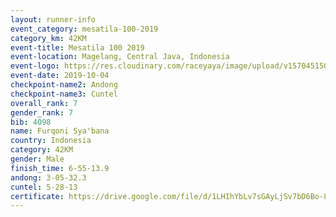 ```yaml
---
layout: runner-info 
event_category: mesatila-100-2019 
category_km: 42KM 
event-title: Mesatila 100 2019 
event-location: Magelang, Central Java, Indonesia 
event-logo: https://res.cloudinary.com/raceyaya/image/upload/v1570451507/logo/mesastila100_jin7bl.jpg 
event-date: 2019-10-04 
checkpoint-name2: Andong 
checkpoint-name3: Cuntel 
overall_rank: 7
gender_rank: 7
bib: 4098
name: Furqoni Sya'bana
country: Indonesia
category: 42KM
gender: Male
finish_time: 6-55-13.9
andong: 3-05-32.3
cuntel: 5-28-13
certificate: https://drive.google.com/file/d/1LHIhYbLv7sGAyLjSv7bD6Bo-8oztvLoQ/view?usp=sharing
---
```

